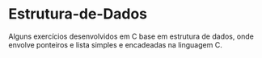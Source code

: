 # Estrutura-de-Dados
Alguns exercícios desenvolvidos em C base em estrutura de dados, onde envolve ponteiros e lista simples e encadeadas na linguagem C.
